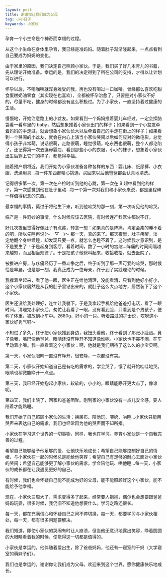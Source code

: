 ```yaml
---
layout: post
title: 谢谢你让我们成为父母
tag: 小小日子
keywords: 小家伙
---
```


孕育一个小生命是个神奇而幸福的过程。

从这个小生命在身体里孕育，我已经是准妈妈。随着肚子渐渐隆起来，一点点看到自己要成为妈妈的变化。

由于家里的原因，我们决定自己照顾小家伙。于是，我们买了好几本育儿的书籍，先从理论开始准备。幸运的是，我们的决定得到了所在公司的支持，才得以让计划可以进行。

怀孕以后，不喝咖啡就浑身难受的我，再也没有喝过一口咖啡。曾经那么喜欢吃甜食蛋糕奶油零食（其实现在也喜欢），全都被怀孕治愈了，只要是对小家伙不好的，尽量不吃，健身的时候都没有这么积极过。为了小家伙，一直坚持着过健康的生活。

慢慢地，开始注意路上的小盆友。如果看到一个妈妈推着婴儿车经过，一定会探脑袋看一看车里的 baby，然后想象推着小家伙出门的样子；如果看到一个小盆友牵着妈妈的手走过，就会想象小家伙长大以后牵着自己的手走在街上的样子；如果看到一个哭闹的小盆友，就会在内心上演当小家伙哭闹以后如何应对的微电影。总觉得小孩子非常萌，说话很萌，走路很萌，睡觉很萌，吃东西也很萌，整个人都沦陷了。还记得第一次去逛母婴店，看到那些小小的衣服，小小的袜子，想象着小家伙出生后穿上它们的样子，都觉得幸福。

随着预产期将近，我们开始为小家伙准备各种各样的东西：婴儿床、纸尿裤、小衣服、洗澡用具...每一件东西都精心挑选，买回来以后他爸爸都会认真地清洗。

记得很多第一次。第一次在产检时听到他的心跳，第一次在 B 超中看到他的样子，第一次感觉到他在肚子里动...每一个第一次对我们和小家伙来说，都是里程碑一样值得纪念的东西。

最幸福的事情，莫过于将他生下来，听到他啼哭的那一刻，第一次听见他的啼哭。

临产是一件奇妙的事情，什么时候应该去医院，有时候连产科医生都说不好。

好几次夜里觉得好像肚子有点疼，转念一想：如果真的是阵痛，肯定会疼的睡不着的吧，所以先睡再说(～￣▽￣)～ 那一天，真的来了。那天夜里，肚子疼醒，淡定地翻个身继续睡，却发现只要一疼，就怎么也睡不着了。这时候我才意识到，是不是要生了！于是起身到客厅，看着时间，数了一小时的宫缩...阵痛的时间间隔越来越短，而且相当规律了。于是把孩子他爸叫起来，收拾收拾，就去医院了。

被推进产房，与疼痛经历了一番斗争之后，终于听到了那一声可爱的啼哭，那时候恰是早晨，也是那一刻，我真正成为一位母亲，终于到了实践理论的时候。

我撑着坐起来，看了他一眼，医生正在给他清理，没能看清，只看到他好小好小，这个小家伙居然是从我的肚子里钻出来的，就肚子这么大点地方，居然装下了这个小家伙。

医生还没给我处理好，连忙让我躺下。于是我拿起手机给他爸爸打电话，看了一眼时间。清理完小家伙后，匆忙让我看了一眼，没有看到脸，只看到是个男孩子，便称了体重，被放到小车中。2680g，好小的一只。听着路过的护士说，哎呀这小家伙好秀气呀～

不知过了多久，终于把小家伙推到身边，我扭头看他，终于看到了那张小脸蛋。鼻子像我，嘴巴像他爸爸，眼睛还没有睁开不知道像谁呢。小家伙也不哭不闹，在车里动着小嘴。我一直看着这个小家伙：啊，他就是我们期待了这么久的小宝贝啊。

第一天，小家伙眼睛一直没有睁开，很安静，一次都没有哭。

第二天，小家伙开始知道自己是有吃的需求的，学会哭了，饿了就开始哇哇地哭。眼睛也稍微能睁开一点点。

第三天，我已经开始抱起小家伙，软软的，小小的，眼睛能睁开更大点了，像谁呢。

第四天，我们出院了，回家和爸爸团聚。刚到家的小家伙没有一点儿安全感，要人陪着才能熟睡。

我们开始了自己照顾小家伙的生活：换尿布、陪他玩、喂奶、哄睡...小家伙只能用哭声来表达自己的需求，我们也经常因为他的哭声而不知所措。

小家伙在学习这个世界的一切事物，同样，我也在学习。养育小家伙是一个自我完善的过程。

希望自己能够给予他足够的爱，让他快乐地成长；希望自己能够控制好自己的情绪，与小家伙在一起的时候总是能给他笑容；希望自己有足够的耐心去面对小家伙的哭闹；希望自己能够更了解小家伙的需求，学会陪他玩、哄他睡...每一天，小家伙的成长都在让我遇见更好的自己。

有时候，我们也会怀疑自己能不能成为好的父母，能不能照顾好这个小家伙，能不能给予他幸福。

现在，小家伙三周大了，需求变得多了起来，经常要人抱抱，偶尔也会想要跟爸爸妈妈玩耍，很多时候，我仍旧不知道他想要什么。学习之路还很长。

每一天，都在充满信心和怀疑自己之间不停切换，每一天，都要学习与小家伙相处，每一天，都有很多问题要解决。

我们知道，即使小家伙的哭闹有时让人崩溃，但当他无意识地露出笑容，睁着圆圆的大眼睛看着我的时候，便觉得这一切都是值得的。

小家伙是幸运的，他伴随着爱出生，除了爸爸妈妈，他还有一寝室的干妈（大学寝室的萌妹子们）。

我们也是幸运的，谢谢你让我们成为父母。欢迎来到这个世界，愿你健康快乐地成长。

